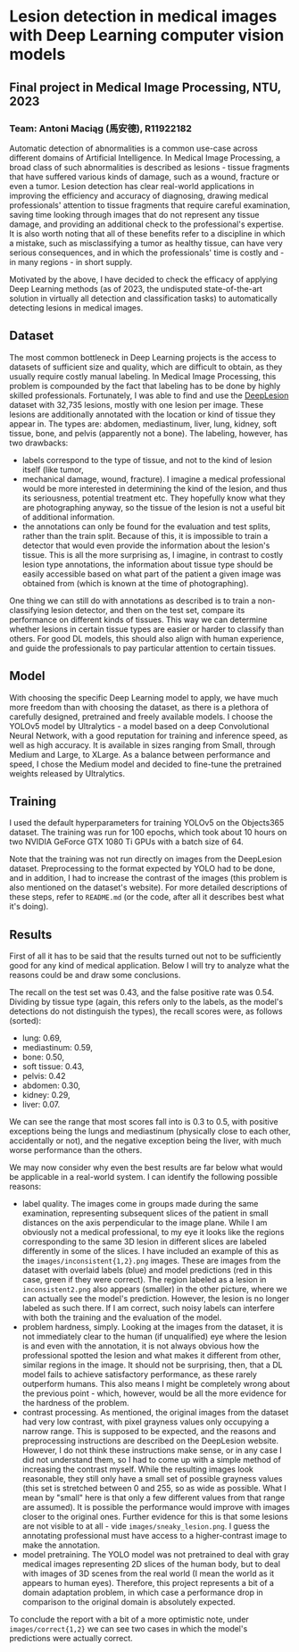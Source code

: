 # Lesion detection in medical images with Deep Learning computer vision models
## Final project in Medical Image Processing, NTU, 2023
### Team: Antoni Maciąg (馬安德), R11922182

Automatic detection of abnormalities is a common use-case across different domains of Artificial
Intelligence. In Medical Image Processing, a broad class of such abnormalities is described
as lesions - tissue fragments that have suffered various kinds of damage, such as a wound,
fracture or even a tumor. Lesion detection has clear real-world applications in improving the
efficiency and accuracy of diagnosing, drawing medical professionals' attention to tissue
fragments that require careful examination, saving time looking through images that do not
represent any tissue damage, and providing an additional check to the professional's expertise.
It is also worth noting that all of these benefits refer to a discipline in which a mistake,
such as misclassifying a tumor as healthy tissue, can have very serious consequences, and in
which the professionals' time is costly and - in many regions - in short supply.

Motivated by the above, I have decided to check the efficacy of applying Deep Learning methods
(as of 2023, the undisputed state-of-the-art solution in virtually all detection and
classification tasks) to automatically detecting lesions in medical images.

## Dataset

The most common bottleneck in Deep Learning projects is the access to datasets of sufficient
size and quality, which are difficult to obtain, as they usually require costly manual labeling.
In Medical Image Processing, this problem is compounded by the fact that labeling has to be done
by highly skilled professionals. Fortunately, I was able to find and use the 
[DeepLesion](https://nihcc.app.box.com/v/DeepLesion) dataset with 32,735 lesions, mostly with
one lesion per image. These lesions are additionally annotated with the location or kind of
tissue they appear in. The types are: abdomen, mediastinum, liver, lung,
kidney, soft tissue, bone, and pelvis (apparently not a bone). The labeling, however, has two 
drawbacks:

- labels correspond to the type of tissue, and not to the kind of lesion itself (like tumor,
- mechanical damage, wound, fracture). I imagine
a medical professional would be more interested in determining the kind of the lesion, and
thus its seriousness, potential treatment etc. They hopefully know what they are photographing
anyway, so the tissue of the lesion is not a useful bit of additional information.
- the annotations can only be found for the evaluation and test splits, rather than the train
split. Because of this, it is impossible to train a detector that would even provide the
information about the lesion's tissue. This is all the more surprising as, I imagine,
in contrast to costly lesion type annotations, the information about tissue type should be easily
accessible based on what part of the patient a given image was obtained from (which is known
at the time of photographing).

One thing we can still do with annotations as described is to train a non-classifying lesion
detector, and then on the test set, compare its performance on different kinds of tissues. This
way we can determine whether lesions in certain tissue types are easier or harder to classify
than others. For good DL models, this should also align with human experience, and guide
the professionals to pay particular attention to certain tissues.

## Model

With choosing the specific Deep Learning model to apply, we have much more freedom than with
choosing the dataset, as there is a plethora of carefully designed, pretrained and freely available
models. I choose the YOLOv5 model by Ultralytics - a model based on a deep Convolutional
Neural Network, with a good reputation for training and inference speed, as well as high
accuracy. It is available in sizes ranging from Small, through Medium and Large, to XLarge. As
a balance between performance and speed, I chose the Medium model and decided to fine-tune
the pretrained weights released by Ultralytics.

## Training

I used the default hyperparameters for training YOLOv5 on the Objects365 dataset. The training
was run for 100 epochs, which took about 10 hours on two NVIDIA GeForce GTX 1080 Ti GPUs with a
batch size of 64.

Note that the training was not run directly on images from the DeepLesion dataset. Preprocessing
to the format expected by YOLO had to be done, and in addition, I had to increase the contrast
of the images (this problem is also mentioned on the dataset's website). For more detailed
descriptions of these steps, refer to `README.md` (or the code, after all it describes best
what it's doing).

## Results

First of all it has to be said that the results turned out not to be sufficiently good
for any kind of medical application. Below I will try to analyze what the reasons could be 
and draw some conclusions.

The recall on the test set was 0.43, and the false positive rate was 0.54. Dividing by tissue
type (again, this refers only to the labels, as the model's detections do not distinguish
the types), the recall scores were, as follows (sorted):

- lung: 0.69,
- mediastinum: 0.59, 
- bone: 0.50,
- soft tissue: 0.43,
- pelvis: 0.42
- abdomen: 0.30,
- kidney: 0.29, 
- liver: 0.07.

We can see the range that most scores fall into is 0.3 to 0.5, with positive exceptions being
the lungs and mediastinum (physically close to each other, accidentally or not), and the negative
exception being the liver, with much worse performance than the others.

We may now consider why even the best results are far below what would be applicable in a
real-world system. I can identify the following possible reasons:

- label quality. The images come in groups made during the same examination, representing
subsequent slices of the patient in small distances on the axis perpendicular to the image plane.
While I am obviously not a medical professional, to my eye it looks like the regions
corresponding to the same 3D lesion in different slices are labeled differently in some of the
slices. I have included an example of this as the `images/inconsistent{1,2}.png` images. These
are images from the dataset with overlaid labels (blue) and model predictions (red in this case,
green if they were correct). The region labeled as a lesion in `inconsistent2.png` also appears
(smaller) in the other picture, where we can actually see the model's prediction. However,
the lesion is no longer labeled as such there. If I am correct, such noisy labels can interfere
with both the training and the evaluation of the model.
- problem hardness, simply. Looking at the images from the dataset, it is not immediately clear
to the human (if unqualified) eye where the lesion is and even with the annotation, it is
not always obvious how the professional spotted the lesion and what makes it different
from other, similar regions in the image. It should not be surprising, then, that a DL model
fails to achieve satisfactory performance, as these rarely outperform humans. This also means 
I might be completely wrong about the previous point -  which, however, would be all the more
evidence for the hardness of the problem. 
- contrast processing. As mentioned, the original images from the dataset had very low contrast,
with pixel grayness values only occupying a narrow range. This is supposed to be expected, and the
reasons and preprocessing instructions are described on the DeepLesion website. However, I do
not think these instructions make sense, or in any case I did not understand them, so I had to
come up with a simple method of increasing the contrast myself. While the resulting images
look reasonable, they still only have a small set of possible grayness values (this set is
stretched between 0 and 255, so as wide as possible. What I mean by "small" here is that
only a few different values from that range are assumed). It is possible the performance
would improve with images closer to the original ones. Further evidence for this is that some
lesions are not visible to at all - vide `images/sneaky_lesion.png`. I guess the annotating
professional must have access to a higher-contrast image to make the annotation.
- model pretraining. The YOLO model was not pretrained to deal with gray medical images
representing 2D slices of the human body, but to deal with images of 3D scenes from the real
world (I mean the world as it appears to human eyes). Therefore, this project represents a bit
of a domain adaptation problem, in which case a performance drop in comparison
to the original domain is absolutely expected.

To conclude the report with a bit of a more optimistic note, under `images/correct{1,2}` we can
see two cases in which the model's predictions were actually correct.